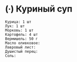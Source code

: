 # (∙) Куриный суп

```ingredients
Курица: 1 шт
Лук: 1 шт
Морковь: 1 шт
Картофель: 4 шт
Вермишель: 50 г
Масло оливковое:
Лавровый лист:
Душистый перец:
Соль:
```
